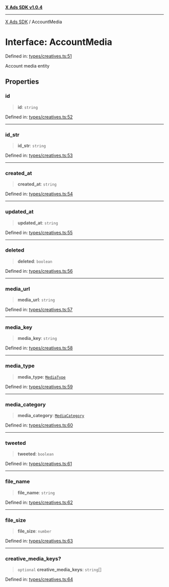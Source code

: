 [**X Ads SDK v1.0.4**](../README.md)

***

[X Ads SDK](../globals.md) / AccountMedia

# Interface: AccountMedia

Defined in: [types/creatives.ts:51](https://github.com/kage1020/x-ads-sdk/blob/main/src/types/creatives.ts#L51)

Account media entity

## Properties

### id

> **id**: `string`

Defined in: [types/creatives.ts:52](https://github.com/kage1020/x-ads-sdk/blob/main/src/types/creatives.ts#L52)

***

### id\_str

> **id\_str**: `string`

Defined in: [types/creatives.ts:53](https://github.com/kage1020/x-ads-sdk/blob/main/src/types/creatives.ts#L53)

***

### created\_at

> **created\_at**: `string`

Defined in: [types/creatives.ts:54](https://github.com/kage1020/x-ads-sdk/blob/main/src/types/creatives.ts#L54)

***

### updated\_at

> **updated\_at**: `string`

Defined in: [types/creatives.ts:55](https://github.com/kage1020/x-ads-sdk/blob/main/src/types/creatives.ts#L55)

***

### deleted

> **deleted**: `boolean`

Defined in: [types/creatives.ts:56](https://github.com/kage1020/x-ads-sdk/blob/main/src/types/creatives.ts#L56)

***

### media\_url

> **media\_url**: `string`

Defined in: [types/creatives.ts:57](https://github.com/kage1020/x-ads-sdk/blob/main/src/types/creatives.ts#L57)

***

### media\_key

> **media\_key**: `string`

Defined in: [types/creatives.ts:58](https://github.com/kage1020/x-ads-sdk/blob/main/src/types/creatives.ts#L58)

***

### media\_type

> **media\_type**: [`MediaType`](../type-aliases/MediaType.md)

Defined in: [types/creatives.ts:59](https://github.com/kage1020/x-ads-sdk/blob/main/src/types/creatives.ts#L59)

***

### media\_category

> **media\_category**: [`MediaCategory`](../type-aliases/MediaCategory.md)

Defined in: [types/creatives.ts:60](https://github.com/kage1020/x-ads-sdk/blob/main/src/types/creatives.ts#L60)

***

### tweeted

> **tweeted**: `boolean`

Defined in: [types/creatives.ts:61](https://github.com/kage1020/x-ads-sdk/blob/main/src/types/creatives.ts#L61)

***

### file\_name

> **file\_name**: `string`

Defined in: [types/creatives.ts:62](https://github.com/kage1020/x-ads-sdk/blob/main/src/types/creatives.ts#L62)

***

### file\_size

> **file\_size**: `number`

Defined in: [types/creatives.ts:63](https://github.com/kage1020/x-ads-sdk/blob/main/src/types/creatives.ts#L63)

***

### creative\_media\_keys?

> `optional` **creative\_media\_keys**: `string`[]

Defined in: [types/creatives.ts:64](https://github.com/kage1020/x-ads-sdk/blob/main/src/types/creatives.ts#L64)
